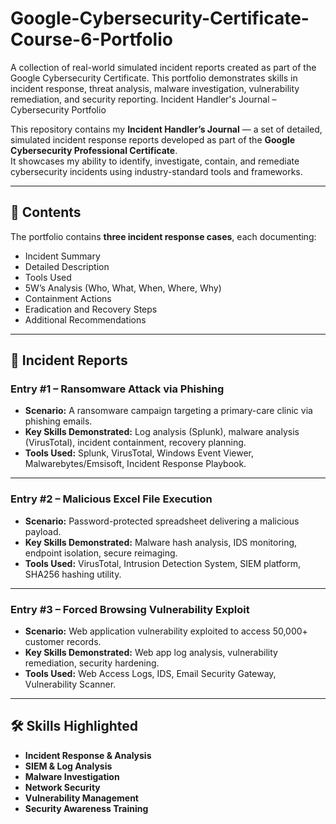 # Google-Cybersecurity-Certificate-Course-6-Portfolio
A collection of real-world simulated incident reports created as part of the Google Cybersecurity Certificate. This portfolio demonstrates skills in incident response, threat analysis, malware investigation, vulnerability remediation, and security reporting.
Incident Handler's Journal – Cybersecurity Portfolio

This repository contains my **Incident Handler’s Journal** — a set of detailed, simulated incident response reports developed as part of the **Google Cybersecurity Professional Certificate**.  
It showcases my ability to identify, investigate, contain, and remediate cybersecurity incidents using industry-standard tools and frameworks.

---

## 📂 Contents
The portfolio contains **three incident response cases**, each documenting:
- Incident Summary
- Detailed Description
- Tools Used
- 5W’s Analysis (Who, What, When, Where, Why)
- Containment Actions
- Eradication and Recovery Steps
- Additional Recommendations

---

## 📄 Incident Reports

### **Entry #1** – Ransomware Attack via Phishing
- **Scenario:** A ransomware campaign targeting a primary-care clinic via phishing emails.
- **Key Skills Demonstrated:** Log analysis (Splunk), malware analysis (VirusTotal), incident containment, recovery planning.
- **Tools Used:** Splunk, VirusTotal, Windows Event Viewer, Malwarebytes/Emsisoft, Incident Response Playbook.

---

### **Entry #2** – Malicious Excel File Execution
- **Scenario:** Password-protected spreadsheet delivering a malicious payload.
- **Key Skills Demonstrated:** Malware hash analysis, IDS monitoring, endpoint isolation, secure reimaging.
- **Tools Used:** VirusTotal, Intrusion Detection System, SIEM platform, SHA256 hashing utility.

---

### **Entry #3** – Forced Browsing Vulnerability Exploit
- **Scenario:** Web application vulnerability exploited to access 50,000+ customer records.
- **Key Skills Demonstrated:** Web app log analysis, vulnerability remediation, security hardening.
- **Tools Used:** Web Access Logs, IDS, Email Security Gateway, Vulnerability Scanner.

---

## 🛠 Skills Highlighted
- **Incident Response & Analysis**
- **SIEM & Log Analysis**
- **Malware Investigation**
- **Network Security**
- **Vulnerability Management**
- **Security Awareness Training**
